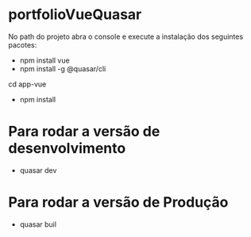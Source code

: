 # portfolioVueQuasar

No path do projeto abra o console  e execute a instalação dos seguintes pacotes:

- npm install vue
- npm install -g @quasar/cli

cd app-vue

- npm install

# Para rodar a versão de desenvolvimento

- quasar dev

# Para rodar a versão de Produção
- quasar buil